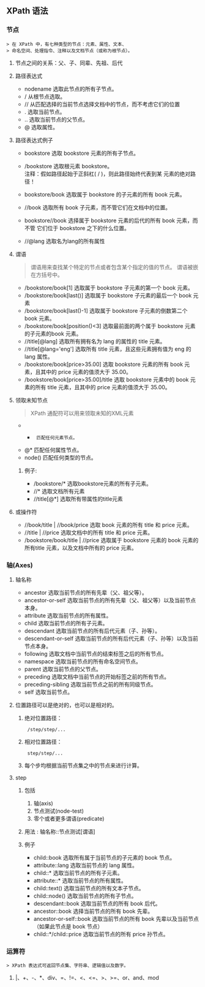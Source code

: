 ﻿##  XPath 语法
### 节点
	> 在 XPath 中，有七种类型的节点：元素、属性、文本、
	> 命名空间、处理指令、注释以及文档节点（或称为根节点）。

1. 节点之间的关系：父、子、同辈、先祖、后代
2. 路径表达式

	- nodename 选取此节点的所有子节点。                                
	- /        从根节点选取。                                          
	- //       从匹配选择的当前节点选择文档中的节点，而不考虑它们的位置
	- .        选取当前节点。                                          
	- ..       选取当前节点的父节点。                                  
	- @        选取属性。                                              

3. 路径表达式例子
	
	- bookstore		选取 bookstore 元素的所有子节点。                     
																	 
	- /bookstore	选取根元素 bookstore。   
				 	注释：假如路径起始于正斜杠( / )，则此路径始终代表到某 元素的绝对路径！

	- bookstore/book	选取属于 bookstore 的子元素的所有 book 元素。         

	- //book     选取所有 book 子元素，而不管它们在文档中的位置。      

	- bookstore//book	选择属于 bookstore 元素的后代的所有 book 元素，而不管 它们位于 bookstore 之下的什么位置。                   

	- //@lang	选取名为lang的所有属性

4. 谓语
	> 谓语用来查找某个特定的节点或者包含某个指定的值的节点。
	> 谓语被嵌在方括号中。

	- /bookstore/book[1]		    选取属于 bookstore 子元素的第一个 book 元素。 
	- /bookstore/book[last()]		选取属于 bookstore 子元素的最后一个 book 元素 
	- /bookstore/book[last()-1]   选取属于 bookstore 子元素的倒数第二个 book 元素。
	- /bookstore/book[position()<3] 选取最前面的两个属于 bookstore 元素的子元素的book 元素。
	- //title[@lang]     			选取所有拥有名为 lang 的属性的 title 元素。   
	- //title[@lang='eng']        选取所有 title 元素，且这些元素拥有值为 eng 的lang 属性。                                   
	- /bookstore/book[price>35.00]  选取 bookstore 元素的所有 book 元素，且其中的 price 元素的值须大于 35.00。                  
	- /bookstore/book[price>35.00]/title  选取 bookstore 元素中的 book 元素的所有 title 元素，且其中的 price 元素的值须大于 35.00。

5. 领取未知节点
	> XPath 通配符可以用来领取未知的XML元素

	- *      匹配任何元素节点。  
	- @*     匹配任何属性节点。  
	- node() 匹配任何类型的节点。

	1. 例子:
		
		- /bookstore/*           选取bookstore元素的所有子元素。
		- //*					 选取文档所有元素
		- //title[@*]			 选取所有带属性的title元素

6. 或操作符
	
	- //book/title | //book/price    		选取 book 元素的所有 title 和 price 元素。    
	- //title | //price  					选取文档中的所有 title 和 price 元素。        
	- /bookstore/book/title | //price     选取属于 bookstore 元素的 book 元素的所有title 元素，以及文档中所有的 price 元素。     

### 轴(Axes)
1. 轴名称
 
	- ancestor           选取当前节点的所有先辈（父、祖父等）。                  
	- ancestor-or-self   选取当前节点的所有先辈（父、祖父等）以及当前节点本身。  
	- attribute          选取当前节点的所有属性。                                
	- child              选取当前节点的所有子元素。                              
	- descendant         选取当前节点的所有后代元素（子、孙等）。                
	- descendant-or-self 选取当前节点的所有后代元素（子、孙等）以及当前节点本身。
	- following          选取文档中当前节点的结束标签之后的所有节点。            
	- namespace          选取当前节点的所有命名空间节点。                        
	- parent             选取当前节点的父节点。                                  
	- preceding          选取文档中当前节点的开始标签之前的所有节点。            
	- preceding-sibling  选取当前节点之前的所有同级节点。                        
	- self               选取当前节点。                                          

2. 位置路径可以是绝对的，也可以是相对的。

	1. 绝对位置路径：

			/step/step/...

	2. 相对位置路径：

			step/step/...

	3. 每个步均根据当前节点集之中的节点来进行计算。

3. step
	1. 包括
		1. 轴(axis)
		2. 节点测试(node-test)
		3. 零个或者更多谓语(predicate)

	2. 用法	: 轴名称::节点测试[谓语]

	3. 例子
	
		- child::book            选取所有属于当前节点的子元素的 book 节点。          
		- attribute::lang        选取当前节点的 lang 属性。                          
		- child::*               选取当前节点的所有子元素。                          
		- attribute::*           选取当前节点的所有属性。                            
		- child::text()          选取当前节点的所有文本子节点。                      
		- child::node()          选取当前节点的所有子节点。                          
		- descendant::book       选取当前节点的所有 book 后代。                      
		- ancestor::book         选择当前节点的所有 book 先辈。                      
		- ancestor-or-self::book 选取当前节点的所有 book 先辈以及当前节点（如果此节点是 book 节点）
		- child::*/child::price  选取当前节点的所有 price 孙节点。                  


### 运算符
	> XPath 表达式可返回节点集、字符串、逻辑值以及数字。

1. |、+、-、*、div、=、!=、<、<=、>、>=、or、and、mod
